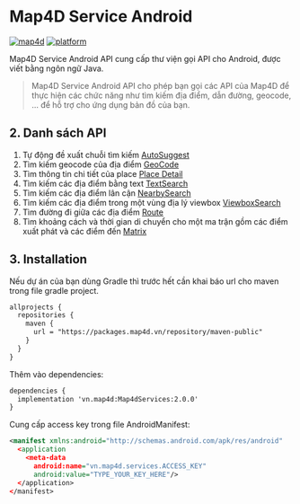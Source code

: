 # Map4D Service Android
[![map4d](https://img.shields.io/badge/map4d-service-orange)](https://map4d.vn/)
[![platform](https://img.shields.io/badge/platform-android-brightgreen.svg)](https://www.android.com/)

Map4D Service Android API cung cấp thư viện gọi API cho Android, được viết bằng ngôn ngữ Java.

> Map4D Service Android API cho phép bạn gọi các API của Map4D để thực hiện các chức năng như tìm kiếm địa điểm, dẫn đường, geocode, ... để hỗ trợ cho
ứng dụng bản đồ của bạn.


## 2. Danh sách API
1. Tự động đề xuất chuỗi tìm kiếm [AutoSuggest](guides/api_autosuggest.md)
2. Tìm kiếm geocode của địa điểm [GeoCode](guides/api_geocode.md)
3. Tìm thông tin chi tiết của place [Place Detail](guides/api_place_detail.md)
4. Tìm kiếm các địa điểm bằng text [TextSearch](guides/api_text_search.md)
5. Tìm kiếm các địa điểm lân cận [NearbySearch](guides/api_nearby_search.md)
6. Tìm kiếm các địa điểm trong một vùng địa lý viewbox [ViewboxSearch](guides/api_viewbox_search.md)
7. Tìm đường đi giữa các địa điểm [Route](guides/api_route.md)
8. Tìm khoảng cách và thời gian di chuyển cho một ma trận gồm các điểm xuất phát và các điểm đến [Matrix](guides/api_matrix.md)

## 3. Installation

Nếu dự án của bạn dùng Gradle thì trước hết cần khai báo url cho maven trong file gradle project.

```xml
allprojects {
  repositories {
    maven {
      url = "https://packages.map4d.vn/repository/maven-public"
    }
  }
}
```

Thêm vào dependencies:

```xml
dependencies {
  implementation 'vn.map4d:Map4dServices:2.0.0'
}
```

Cung cấp access key trong file AndroidManifest:

```xml
<manifest xmlns:android="http://schemas.android.com/apk/res/android"
  <application
    <meta-data
      android:name="vn.map4d.services.ACCESS_KEY"
      android:value="TYPE_YOUR_KEY_HERE"/>
  </application>
</manifest>

```
